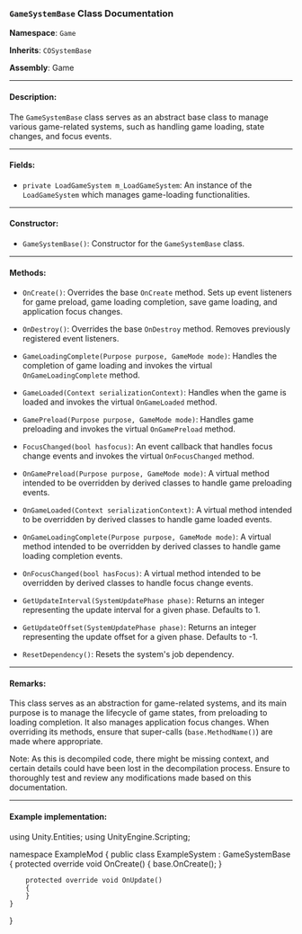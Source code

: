 ### `GameSystemBase` Class Documentation

**Namespace**: `Game`

**Inherits**: `COSystemBase`

**Assembly**: Game

---

#### Description:
The `GameSystemBase` class serves as an abstract base class to manage various game-related systems, such as handling game loading, state changes, and focus events.

---

#### Fields:

- `private LoadGameSystem m_LoadGameSystem`: An instance of the `LoadGameSystem` which manages game-loading functionalities.

---

#### Constructor:

- `GameSystemBase()`: Constructor for the `GameSystemBase` class.

---

#### Methods:

- `OnCreate()`: Overrides the base `OnCreate` method. Sets up event listeners for game preload, game loading completion, save game loading, and application focus changes.

- `OnDestroy()`: Overrides the base `OnDestroy` method. Removes previously registered event listeners.

- `GameLoadingComplete(Purpose purpose, GameMode mode)`: Handles the completion of game loading and invokes the virtual `OnGameLoadingComplete` method.

- `GameLoaded(Context serializationContext)`: Handles when the game is loaded and invokes the virtual `OnGameLoaded` method.

- `GamePreload(Purpose purpose, GameMode mode)`: Handles game preloading and invokes the virtual `OnGamePreload` method.

- `FocusChanged(bool hasfocus)`: An event callback that handles focus change events and invokes the virtual `OnFocusChanged` method.

- `OnGamePreload(Purpose purpose, GameMode mode)`: A virtual method intended to be overridden by derived classes to handle game preloading events.

- `OnGameLoaded(Context serializationContext)`: A virtual method intended to be overridden by derived classes to handle game loaded events.

- `OnGameLoadingComplete(Purpose purpose, GameMode mode)`: A virtual method intended to be overridden by derived classes to handle game loading completion events.

- `OnFocusChanged(bool hasFocus)`: A virtual method intended to be overridden by derived classes to handle focus change events.

- `GetUpdateInterval(SystemUpdatePhase phase)`: Returns an integer representing the update interval for a given phase. Defaults to 1.

- `GetUpdateOffset(SystemUpdatePhase phase)`: Returns an integer representing the update offset for a given phase. Defaults to -1.

- `ResetDependency()`: Resets the system's job dependency.

---

#### Remarks:

This class serves as an abstraction for game-related systems, and its main purpose is to manage the lifecycle of game states, from preloading to loading completion. It also manages application focus changes. When overriding its methods, ensure that super-calls (`base.MethodName()`) are made where appropriate.

Note: As this is decompiled code, there might be missing context, and certain details could have been lost in the decompilation process. Ensure to thoroughly test and review any modifications made based on this documentation.

---

#### Example implementation:

using Unity.Entities;
using UnityEngine.Scripting;

namespace ExampleMod
{
    public class ExampleSystem : GameSystemBase
    {
        protected override void OnCreate()
        {
            base.OnCreate();
        }

        protected override void OnUpdate()
        {
        }
    }
}
